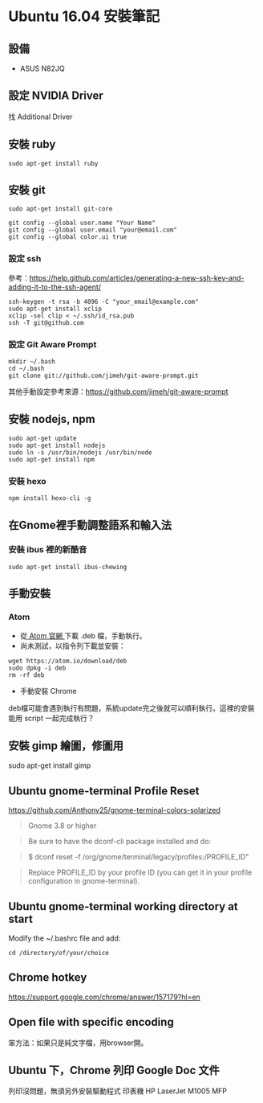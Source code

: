 # Ubuntu 16.04 安裝筆記

## 設備

- ASUS N82JQ


## 設定 NVIDIA Driver

找 Additional Driver


## 安裝 ruby

```
sudo apt-get install ruby
```

## 安裝 git

```
sudo apt-get install git-core

git config --global user.name "Your Name"
git config --global user.email "your@email.com"
git config --global color.ui true
```

### 設定 ssh
參考：https://help.github.com/articles/generating-a-new-ssh-key-and-adding-it-to-the-ssh-agent/

```
ssh-keygen -t rsa -b 4096 -C "your_email@example.com"
sudo apt-get install xclip
xclip -sel clip < ~/.ssh/id_rsa.pub
ssh -T git@github.com
```

### 設定 Git Aware Prompt

```
mkdir ~/.bash
cd ~/.bash
git clone git://github.com/jimeh/git-aware-prompt.git
```

其他手動設定參考來源：https://github.com/jimeh/git-aware-prompt


## 安裝 nodejs, npm

```
sudo apt-get update  
sudo apt-get install nodejs  
sudo ln -s /usr/bin/nodejs /usr/bin/node  
sudo apt-get install npm  
```

### 安裝 hexo

```
npm install hexo-cli -g
```


## 在Gnome裡手動調整語系和輸入法

### 安裝 ibus 裡的新酷音

```
sudo apt-get install ibus-chewing
```

## 手動安裝

### Atom

- 從[ Atom 官網 ](https://atom.io/)下載 .deb 檔，手動執行。
- 尚未測試，以指令列下載並安裝：

```
wget https://atom.io/download/deb
sudo dpkg -i deb
rm -rf deb
```

- 手動安裝 Chrome

deb檔可能會遇到執行有問題，系統update完之後就可以順利執行。這裡的安裝能用 script 一起完成執行？


## 安裝 gimp 繪圖，修圖用

sudo apt-get install gimp


## Ubuntu gnome-terminal Profile Reset

https://github.com/Anthony25/gnome-terminal-colors-solarized

> Gnome 3.8 or higher

> Be sure to have the dconf-cli package installed and do:

> $ dconf reset -f /org/gnome/terminal/legacy/profiles:/PROFILE_ID"

> Replace PROFILE_ID by your profile ID (you can get it in your profile configuration in gnome-terminal).


## Ubuntu gnome-terminal working directory at start

Modify the ~/.bashrc file and add:

```
cd /directory/of/your/choice
```


## Chrome hotkey

https://support.google.com/chrome/answer/157179?hl=en


## Open file with specific encoding

笨方法：如果只是純文字檔，用browser開。


## Ubuntu 下，Chrome 列印 Google Doc 文件

列印沒問題，無須另外安裝驅動程式
印表機 HP LaserJet M1005 MFP
